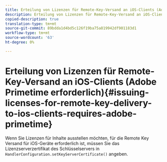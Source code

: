 ```yaml
---
title: Erteilung von Lizenzen für Remote-Key-Versand an iOS-Clients (Adobe Primetime erforderlich)
description: Erteilung von Lizenzen für Remote-Key-Versand an iOS-Clients (Adobe Primetime erforderlich)
copied-description: true
translation-type: tm+mt
source-git-commit: 89bdda1d4bd5c126f19ba75a819942df901183d1
workflow-type: tm+mt
source-wordcount: '63'
ht-degree: 0%

---
```



# Erteilung von Lizenzen für Remote-Key-Versand an iOS-Clients (Adobe Primetime erforderlich){#issuing-licenses-for-remote-key-delivery-to-ios-clients-requires-adobe-primetime}

Wenn Sie Lizenzen für Inhalte ausstellen möchten, für die Remote Key Versand für iOS-Geräte erforderlich ist, müssen Sie das Lizenzserverzertifikat des Schlüsselservers in `HandlerConfiguration.setKeyServerCertificate()` angeben.
